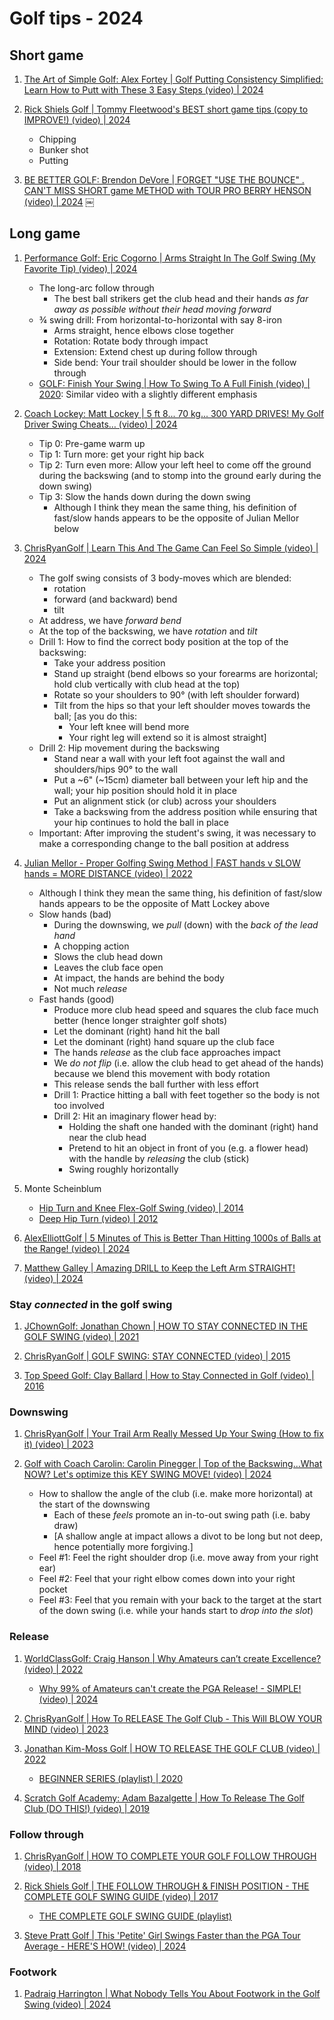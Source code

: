 # Golf tips - 2024


## Short game

1. [The Art of Simple Golf: Alex Fortey | Golf Putting Consistency Simplified: Learn How to Putt with These 3 Easy Steps (video) | 2024](https://www.youtube.com/watch?v=B3cjCJlHZEs)

1. [Rick Shiels Golf | Tommy Fleetwood's BEST short game tips (copy to IMPROVE!) (video) | 2024](https://www.youtube.com/watch?v=EorjUQ7-twg)
   - Chipping
   - Bunker shot
   - Putting

1. [BE BETTER GOLF: Brendon DeVore | FORGET "USE THE BOUNCE" . CAN'T MISS SHORT game METHOD with TOUR PRO BERRY HENSON (video) | 2024](https://www.youtube.com/watch?v=018yVNyuG44)
￼

## Long game

1. [Performance Golf: Eric Cogorno | Arms Straight In The Golf Swing (My Favorite Tip) (video) | 2024](https://www.youtube.com/watch?v=mrR7jnXmckg)
   - The long-arc follow through
     * The best ball strikers get the club head and their hands *as far away as possible without their head moving forward*
   - ¾ swing drill: From horizontal-to-horizontal with say 8-iron
     * Arms straight, hence elbows close together
     * Rotation: Rotate body through impact
     * Extension: Extend chest up during follow through
     * Side bend: Your trail shoulder should be lower in the follow through
   - [GOLF: Finish Your Swing | How To Swing To A Full Finish (video) | 2020](https://www.youtube.com/watch?v=nVlCZv-sWTs):
     Similar video with a slightly different emphasis

1. [Coach Lockey: Matt Lockey | 5 ft 8... 70 kg... 300 YARD DRIVES! My Golf Driver Swing Cheats… (video) | 2024](https://www.youtube.com/watch?v=5rWk8VBGMoQ)
   - Tip 0: Pre-game warm up
   - Tip 1: Turn more: get your right hip back
   - Tip 2: Turn even more: Allow your left heel to come off the ground during the backswing (and to stomp into the ground early during the down swing)
   - Tip 3: Slow the hands down during the down swing
     * Although I think they mean the same thing, his definition of fast/slow hands appears to be the opposite of Julian Mellor below

1. [ChrisRyanGolf | Learn This And The Game Can Feel So Simple (video) | 2024](https://www.youtube.com/watch?v=YBj3jLTAPWI)
   - The golf swing consists of 3 body-moves which are blended:
     * rotation
     * forward (and backward) bend
     * tilt
   - At address, we have *forward bend*
   - At the top of the backswing, we have *rotation* and *tilt*
   - Drill 1: How to find the correct body position at the top of the backswing:
     * Take your address position
     * Stand up straight (bend elbows so your forearms are horizontal; hold club vertically with club head at the top)
     * Rotate so your shoulders to 90° (with left shoulder forward)
     * Tilt from the hips so that your left shoulder moves towards the ball; [as you do this:
       + Your left knee will bend more
       + Your right leg will extend so it is almost straight]
   - Drill 2: Hip movement during the backswing
     * Stand near a wall with your left foot against the wall and shoulders/hips 90° to the wall
     * Put a ~6" (~15cm) diameter ball between your left hip and the wall; your hip position should hold it in place
     * Put an alignment stick (or club) across your shoulders
     * Take a backswing from the address position while ensuring that your hip continues to hold the ball in place
   - Important: After improving the student's swing, it was necessary to make a corresponding change to the ball position at address

1. [Julian Mellor - Proper Golfing Swing Method | FAST hands v SLOW hands = MORE DISTANCE (video) | 2022](https://www.youtube.com/watch?v=UTZBdtVkG1Y)
   - Although I think they mean the same thing, his definition of fast/slow hands appears to be the opposite of Matt Lockey above
   - Slow hands (bad)
     * During the downswing, we *pull* (down) with the *back of the lead hand*
     * A chopping action
     * Slows the club head down
     * Leaves the club face open
     * At impact, the hands are behind the body
     * Not much *release*
   - Fast hands (good)
     * Produce more club head speed and squares the club face much better (hence longer straighter golf shots)
     * Let the dominant (right) hand hit the ball
     * Let the dominant (right) hand square up the club face
     * The hands *release* as the club face approaches impact
     * We *do not flip* (i.e. allow the club head to get ahead of the hands) because we blend this movement with body rotation
     * This release sends the ball further with less effort
     * Drill 1: Practice hitting a ball with feet together so the body is not too involved
     * Drill 2: Hit an imaginary flower head by:
       + Holding the shaft one handed with the dominant (right) hand near the club head
       + Pretend to hit an object in front of you (e.g. a flower head) with the handle by *releasing* the club (stick)
       + Swing roughly horizontally

1. Monte Scheinblum
   - [Hip Turn and Knee Flex-Golf Swing (video) | 2014](https://www.youtube.com/watch?v=ihedpsV15Us)
   - [Deep Hip Turn (video) | 2012](https://www.youtube.com/watch?v=UW9ZCeA19vs)

1. [AlexElliottGolf | 5 Minutes of This is Better Than Hitting 1000s of Balls at the Range! (video) | 2024](https://www.youtube.com/watch?v=H7hqJz5M7wE)

1. [Matthew Galley | Amazing DRILL to Keep the Left Arm STRAIGHT! (video) | 2024](https://www.youtube.com/watch?v=Ec5zV58IqDo)


### Stay *connected* in the golf swing

1. [JChownGolf: Jonathan Chown | HOW TO STAY CONNECTED IN THE GOLF SWING (video) | 2021](https://www.youtube.com/watch?v=D4sVpa9PHMg)

1. [ChrisRyanGolf | GOLF SWING: STAY CONNECTED (video) | 2015](https://www.youtube.com/watch?v=bph8QN1Rmqo)

1. [Top Speed Golf: Clay Ballard | How to Stay Connected in Golf (video) | 2016](https://www.youtube.com/watch?v=LySlOC7Q9pE)


### Downswing

1. [ChrisRyanGolf | Your Trail Arm Really Messed Up Your Swing (How to fix it) (video) | 2023](https://www.youtube.com/watch?v=wqvMR0gH-yI)

1. [Golf with Coach Carolin: Carolin Pinegger | Top of the Backswing...What NOW? Let's optimize this KEY SWING MOVE! (video) | 2024](https://www.youtube.com/watch?v=TZtd6JZuxpw)
   - How to shallow the angle of the club (i.e. make more horizontal) at the start of the downswing
     * Each of these *feels* promote an in-to-out swing path (i.e. baby draw)
     * [A shallow angle at impact allows a divot to be long but not deep, hence potentially more forgiving.]
   - Feel #1: Feel the right shoulder drop (i.e. move away from your right ear)
   - Feel #2: Feel that your right elbow comes down into your right pocket
   - Feel #3: Feel that you remain with your back to the target at the start of the down swing
     (i.e. while your hands start to *drop into the slot*)


### Release

1. [WorldClassGolf: Craig Hanson | Why Amateurs can’t create Excellence? (video) | 2022](https://www.youtube.com/watch?v=P7b9QPnM6Es)
   - [Why 99% of Amateurs can't create the PGA Release! - SIMPLE! (video) | 2024](https://www.youtube.com/watch?v=BrfhVXZdeaU)

1. [ChrisRyanGolf | How To RELEASE The Golf Club - This Will BLOW YOUR MIND (video) | 2023](https://www.youtube.com/watch?v=YrNu0DKB3ys)

1. [Jonathan Kim-Moss Golf | HOW TO RELEASE THE GOLF CLUB (video) | 2022](https://www.youtube.com/watch?v=Y_icyjq4B7A)
   - [BEGINNER SERIES (playlist) | 2020](https://www.youtube.com/playlist?list=PL9LXECPA3NlXMPgah2bAs8R9nopsBa6vg)

1. [Scratch Golf Academy: Adam Bazalgette | How To Release The Golf Club (DO THIS!) (video) | 2019](https://www.youtube.com/watch?v=QGMMjaL68Ac)


### Follow through

1. [ChrisRyanGolf | HOW TO COMPLETE YOUR GOLF FOLLOW THROUGH (video) | 2018](https://www.youtube.com/watch?v=kf0v-iCntNo)

1. [Rick Shiels Golf | THE FOLLOW THROUGH & FINISH POSITION - THE COMPLETE GOLF SWING GUIDE (video) | 2017](https://www.youtube.com/watch?v=0hXNXt94hOI)
   - [THE COMPLETE GOLF SWING GUIDE (playlist)](https://www.youtube.com/playlist?list=PLKnkfgDBi62mkWMNmNipPUUep6vcj8nYm)

1. [Steve Pratt Golf | This 'Petite' Girl Swings Faster than the PGA Tour Average - HERE'S HOW! (video) | 2024](https://www.youtube.com/watch?v=CXWtMWKOVSQ)


### Footwork

1. [Padraig Harrington | What Nobody Tells You About Footwork in the Golf Swing (video) | 2024](https://www.youtube.com/watch?v=wWCvecJ_82w)

